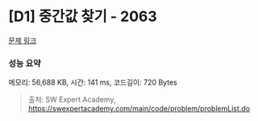 # [D1] 중간값 찾기 - 2063 

[문제 링크](https://swexpertacademy.com/main/code/problem/problemDetail.do?contestProbId=AV5QPsXKA2UDFAUq) 

### 성능 요약

메모리: 56,688 KB, 시간: 141 ms, 코드길이: 720 Bytes



> 출처: SW Expert Academy, https://swexpertacademy.com/main/code/problem/problemList.do